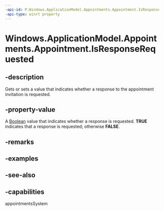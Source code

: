 ```yaml
---
-api-id: P:Windows.ApplicationModel.Appointments.Appointment.IsResponseRequested
-api-type: winrt property
---
```


<!-- Property syntax
public bool IsResponseRequested { get;  set; }
-->

# Windows.ApplicationModel.Appointments.Appointment.IsResponseRequested

## -description
Gets or sets a value that indicates whether a response to the appointment invitation is requested.

## -property-value
A [Boolean](https://msdn.microsoft.com/library/system.boolean.aspx) value that indicates whether a response is requested. **TRUE** indicates that a response is requested; otherwise **FALSE**.

## -remarks

## -examples

## -see-also

## -capabilities
appointmentsSystem
